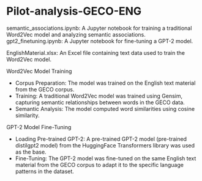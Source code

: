 # Pilot-analysis-GECO-ENG

semantic_associations.ipynb: A Jupyter notebook for training a traditional Word2Vec model and analyzing semantic associations.
gpt2_finetuning.ipynb: A Jupyter notebook for fine-tuning a GPT-2 model.

EnglishMaterial.xlsx: An Excel file containing text data used to train the Word2Vec model.


Word2Vec Model Training
- Corpus Preparation: The model was trained on the English text material from the GECO corpus.
- Training: A traditional Word2Vec model was trained using Gensim, capturing semantic relationships between words in the GECO data.
- Semantic Analysis: The model computed word similarities using cosine similarity.

GPT-2 Model Fine-Tuning
- Loading Pre-trained GPT-2: A pre-trained GPT-2 model (pre-trained distilgpt2 model) from the HuggingFace Transformers library was used as the base.
- Fine-Tuning: The GPT-2 model was fine-tuned on the same English text material from the GECO corpus to adapt it to the specific language patterns in the dataset.
